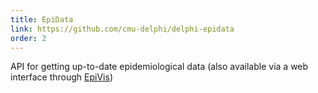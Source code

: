 ```yaml
---
title: EpiData
link: https://github.com/cmu-delphi/delphi-epidata
order: 2
---
```


API for getting up-to-date epidemiological data (also available via a web interface through [EpiVis](https://delphi.cmu.edu/epivis/epivis.html))
